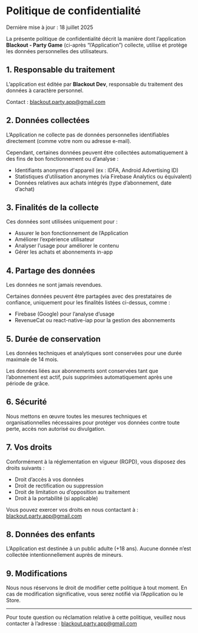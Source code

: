 # Politique de confidentialité

Dernière mise à jour : 18 juillet 2025

La présente politique de confidentialité décrit la manière dont l’application **Blackout - Party Game** (ci-après “l’Application”) collecte, utilise et protège les données personnelles des utilisateurs.

## 1. Responsable du traitement

L’application est éditée par **Blackout Dev**, responsable du traitement des données à caractère personnel.

Contact : blackout.party.app@gmail.com

## 2. Données collectées

L’Application ne collecte pas de données personnelles identifiables directement (comme votre nom ou adresse e-mail).

Cependant, certaines données peuvent être collectées automatiquement à des fins de bon fonctionnement ou d’analyse :

- Identifiants anonymes d'appareil (ex : IDFA, Android Advertising ID)
- Statistiques d’utilisation anonymes (via Firebase Analytics ou équivalent)
- Données relatives aux achats intégrés (type d’abonnement, date d’achat)

## 3. Finalités de la collecte

Ces données sont utilisées uniquement pour :

- Assurer le bon fonctionnement de l’Application
- Améliorer l’expérience utilisateur
- Analyser l’usage pour améliorer le contenu
- Gérer les achats et abonnements in-app

## 4. Partage des données

Les données ne sont jamais revendues.

Certaines données peuvent être partagées avec des prestataires de confiance, uniquement pour les finalités listées ci-dessus, comme :

- Firebase (Google) pour l’analyse d’usage
- RevenueCat ou react-native-iap pour la gestion des abonnements

## 5. Durée de conservation

Les données techniques et analytiques sont conservées pour une durée maximale de 14 mois.

Les données liées aux abonnements sont conservées tant que l’abonnement est actif, puis supprimées automatiquement après une période de grâce.

## 6. Sécurité

Nous mettons en œuvre toutes les mesures techniques et organisationnelles nécessaires pour protéger vos données contre toute perte, accès non autorisé ou divulgation.

## 7. Vos droits

Conformément à la réglementation en vigueur (RGPD), vous disposez des droits suivants :

- Droit d’accès à vos données
- Droit de rectification ou suppression
- Droit de limitation ou d’opposition au traitement
- Droit à la portabilité (si applicable)

Vous pouvez exercer vos droits en nous contactant à : blackout.party.app@gmail.com

## 8. Données des enfants

L’Application est destinée à un public adulte (+18 ans). Aucune donnée n’est collectée intentionnellement auprès de mineurs.

## 9. Modifications

Nous nous réservons le droit de modifier cette politique à tout moment. En cas de modification significative, vous serez notifié via l’Application ou le Store.

---

Pour toute question ou réclamation relative à cette politique, veuillez nous contacter à l’adresse : blackout.party.app@gmail.com
